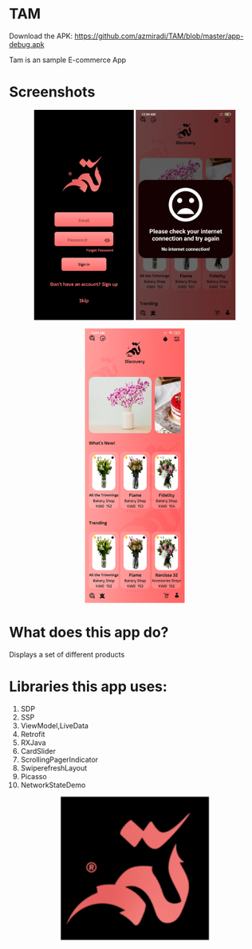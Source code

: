 # TAM
 
Download the APK: https://github.com/azmiradi/TAM/blob/master/app-debug.apk

Tam is an sample E-commerce App

# Screenshots
<p align="center">
<img src="https://github.com/azmiradi/TAM/blob/master/screens/sign_in.jpg" alt="phone image" width="200px" />
<img src="https://github.com/azmiradi/TAM/blob/master/screens/no_internet.jpg" alt="phone image" width="200px" />
</p>
<p align="center">
<img src="https://github.com/azmiradi/TAM/blob/master/screens/home_app.png" alt="phone image" width="200px" />
</p>

# What does this app do?
 Displays a set of different products
  
# Libraries this app uses:

1. SDP  
2. SSP 
2. ViewModel,LiveData
3. Retrofit 
4. RXJava
5. CardSlider
6. ScrollingPagerIndicator
7. SwiperefreshLayout
8. Picasso
9. NetworkStateDemo

<p align="center">
<img src="https://github.com/azmiradi/TAM/blob/master/screens/logo.png" alt="phone image" width="300px" />
</p>
